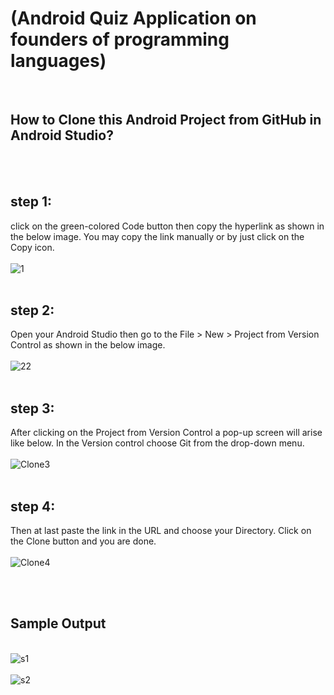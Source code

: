 
<h1>(Android Quiz Application on founders of programming languages)</h1><br/>

**<h2>How to Clone this Android Project from GitHub in Android Studio?**</h2><br/><br/>
**<h2>step 1:</h2>** click on the green-colored Code button then copy the hyperlink as shown in the below image. You may copy the link manually or by just click on the Copy icon. <br/><br/>
![1](https://github.com/sakshi-gaikar/Android-QUIZ-App/assets/167235281/7f64b9fb-9f89-4a7a-81c0-5fd5aab05e8b)<br/><br/>

**<h2>step 2:</h2>** Open your Android Studio then go to the File > New > Project from Version Control as shown in the below image.<br/><br/>
![22](https://github.com/sakshi-gaikar/Android-QUIZ-App/assets/167235281/1e151fbb-18af-4dc3-95cd-a0132aacf788)
<br/><br/>

**<h2>step 3:</h2>** After clicking on the Project from Version Control a pop-up screen will arise like below. In the Version control choose Git from the drop-down menu. <br/><br/>
![Clone3](https://github.com/sakshi-gaikar/Android-QUIZ-App/assets/167235281/ade639ce-a83e-4ac1-95c6-090a1add18d1)<br/><br/>


**<h2>step 4:</h2>** Then at last paste the link in the URL and choose your Directory. Click on the Clone button and you are done.<br/><br/>
![Clone4](https://github.com/sakshi-gaikar/Android-QUIZ-App/assets/167235281/ff1ed007-3d62-4e8a-a85f-777cc5ef0539)

<br/><br/>

**<h2>Sample Output</h2>**<br/>
![s1](https://github.com/sakshi-gaikar/Android-QUIZ-App/assets/167235281/4c279f79-fb62-43ae-ab25-db33ece1672e)<br/><br/>
![s2](https://github.com/sakshi-gaikar/Android-QUIZ-App/assets/167235281/ec0644a7-3401-404e-9b7d-3c9a5979c8cb)

